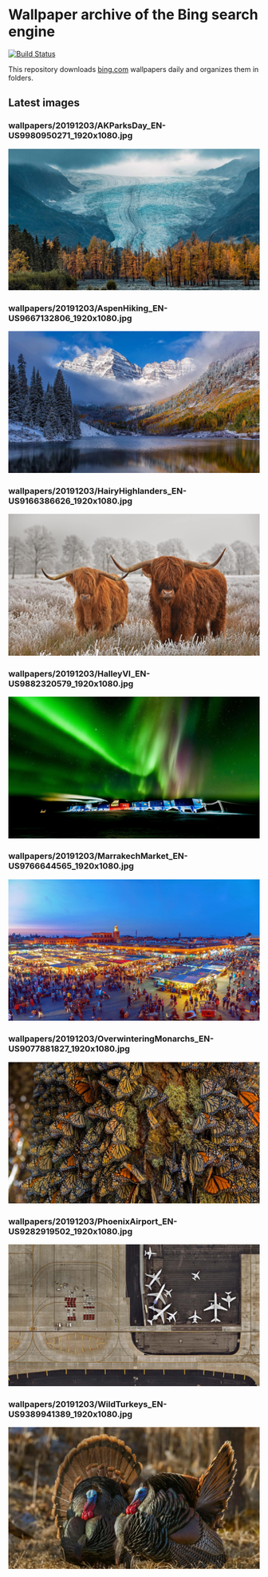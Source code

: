 # Wallpaper archive of the Bing search engine

[![Build Status](https://travis-ci.org/kijart/bing-daily-images-dl.svg?branch=wallpapers)](https://travis-ci.org/kijart/bing-daily-images-dl)

This repository downloads [bing.com](https://www.bing.com) wallpapers daily and organizes them in folders.

## Latest images

<!-- Wallpapers -->

### wallpapers/20191203/AKParksDay_EN-US9980950271_1920x1080.jpg

![wallpapers/20191203/AKParksDay_EN-US9980950271_1920x1080.jpg](wallpapers/20191203/AKParksDay_EN-US9980950271_1920x1080.jpg)

### wallpapers/20191203/AspenHiking_EN-US9667132806_1920x1080.jpg

![wallpapers/20191203/AspenHiking_EN-US9667132806_1920x1080.jpg](wallpapers/20191203/AspenHiking_EN-US9667132806_1920x1080.jpg)

### wallpapers/20191203/HairyHighlanders_EN-US9166386626_1920x1080.jpg

![wallpapers/20191203/HairyHighlanders_EN-US9166386626_1920x1080.jpg](wallpapers/20191203/HairyHighlanders_EN-US9166386626_1920x1080.jpg)

### wallpapers/20191203/HalleyVI_EN-US9882320579_1920x1080.jpg

![wallpapers/20191203/HalleyVI_EN-US9882320579_1920x1080.jpg](wallpapers/20191203/HalleyVI_EN-US9882320579_1920x1080.jpg)

### wallpapers/20191203/MarrakechMarket_EN-US9766644565_1920x1080.jpg

![wallpapers/20191203/MarrakechMarket_EN-US9766644565_1920x1080.jpg](wallpapers/20191203/MarrakechMarket_EN-US9766644565_1920x1080.jpg)

### wallpapers/20191203/OverwinteringMonarchs_EN-US9077881827_1920x1080.jpg

![wallpapers/20191203/OverwinteringMonarchs_EN-US9077881827_1920x1080.jpg](wallpapers/20191203/OverwinteringMonarchs_EN-US9077881827_1920x1080.jpg)

### wallpapers/20191203/PhoenixAirport_EN-US9282919502_1920x1080.jpg

![wallpapers/20191203/PhoenixAirport_EN-US9282919502_1920x1080.jpg](wallpapers/20191203/PhoenixAirport_EN-US9282919502_1920x1080.jpg)

### wallpapers/20191203/WildTurkeys_EN-US9389941389_1920x1080.jpg

![wallpapers/20191203/WildTurkeys_EN-US9389941389_1920x1080.jpg](wallpapers/20191203/WildTurkeys_EN-US9389941389_1920x1080.jpg)

